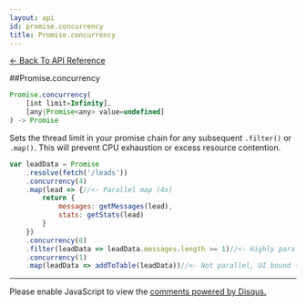 ```yaml
---
layout: api
id: promise.concurrency
title: Promise.concurrency
---
```



[← Back To API Reference](/docs/api-reference.html)
<div class="api-code-section"><markdown>
##Promise.concurrency

```js
Promise.concurrency(
    [int limit=Infinity],
    [any|Promise<any> value=undefined]
) -> Promise
```

Sets the thread limit in your promise chain for any subsequent `.filter()` or `.map()`.
This will prevent CPU exhaustion or excess resource contention.

```js
var leadData = Promise
    .resolve(fetch('/leads'))
    .concurrency(4)
    .map(lead => {//<- Parallel map (4x)
        return {
            messages: getMessages(lead),
            stats: getStats(lead)
        }
    })
    .concurrency(8)
    .filter(leadData => leadData.messages.length >= 1)//<- Highly parallel (8x)
    .concurrency(1)
    .map(leadData => addToTable(leadData))//<- Not parallel, UI bound (1x)
```

<hr>
</markdown></div>

<div id="disqus_thread"></div>
<script type="text/javascript">
    var disqus_title = "Promise.concurrency";
    var disqus_shortname = "bluebirdjs";
    var disqus_identifier = "disqus-id-promise.concurrency";
    
    (function() {
        var dsq = document.createElement("script"); dsq.type = "text/javascript"; dsq.async = true;
        dsq.src = "//" + disqus_shortname + ".disqus.com/embed.js";
        (document.getElementsByTagName("head")[0] || document.getElementsByTagName("body")[0]).appendChild(dsq);
    })();
</script>
<noscript>Please enable JavaScript to view the <a href="https://disqus.com/?ref_noscript" rel="nofollow">comments powered by Disqus.</a></noscript>